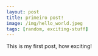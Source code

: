 ```yaml
---
layout: post
title: primeiro post!
image: /img/hello_world.jpeg
tags: [random, exciting-stuff]
---
```


This is my first post, how exciting!
